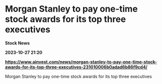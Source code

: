 # Morgan Stanley to pay one-time stock awards for its top three executives
**Stock News**

**2023-10-27 21:20**

**https://www.ainvest.com/news/morgan-stanley-to-pay-one-time-stock-awards-for-its-top-three-executives-231010006b0adad6b86f9cd4/**

Morgan Stanley to pay one-time stock awards for its top three executives